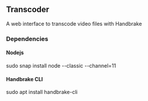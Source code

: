 ## Transcoder
A web interface to transcode video files with Handbrake

### Dependencies
#### Nodejs
sudo snap install node --classic --channel=11
#### Handbrake CLI
sudo apt install handbrake-cli

